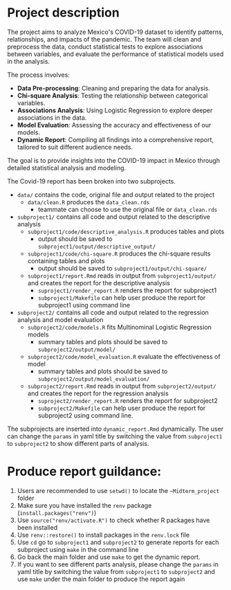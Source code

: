 # Project description
The project aims to analyze Mexico's COVID-19 dataset to identify patterns, relationships, and impacts of the pandemic. The team will clean and preprocess the data, conduct statistical tests to explore associations between variables, and evaluate the performance of statistical models used in the analysis.

The process involves:
- **Data Pre-processing**: Cleaning and preparing the data for analysis.
- **Chi-square Analysis**: Testing the relationship between categorical variables.
- **Associations Analysis**: Using Logistic Regression to explore deeper associations in the data.
- **Model Evaluation**: Assessing the accuracy and effectiveness of our models.
- **Dynamic Report**: Compiling all findings into a comprehensive report, tailored to suit different audience needs.

 The goal is to provide insights into the COVID-19 impact in Mexico through detailed statistical analysis and modeling.

The Covid-19 report has been broken into two subprojects.

- `data/` contains the code, original file and output related to the project
    - `data/clean.R` produces the `data_clean.rds`
        - teammate can choose to use the original file or `data_clean.rds`
- `subproject1/` contains all code and output related to the descriptive analysis
	- `subproject1/code/descriptive_analysis.R` produces tables and plots
		- output should be saved to `subproject1/output/descriptive_output/`
	- `subproject1/code/chi-square.R` produces the chi-square results containing tables and plots
		- output should be saved to `subproject1/output/chi-square/`
	- `subproject1/report.Rmd` reads in output from `subproject1/output/` and creates the report for the descriptive
   analysis
        - `suproject1/render_report.R` renders the report for subproject1
        - `subproject1/Makefile` can help user produce the report for subproject1 using command line
- `subproject2/` contains all code and output related to the regression analysis and model evaluation
	- `subproject2/code/models.R` fits Multinominal Logistic Regression models
		- summary tables and plots should be saved to `subproject2/output/model/`
    - `subproject2/code/model_evaluation.R` evaluate the effectiveness of model
        - summary tables and plots should be saved to `subproject2/output/model_evaluation/`
	- `subproject2/report.Rmd` reads in output from `subproject2/output/` and creates the report for the regression analysis
        - `suproject2/render_report.R` renders the report for subproject2
        - `subproject2/Makefile` can help user produce the report for subproject2 using command line.
      
The subprojects are inserted into `dynamic_report.Rmd` dynamically. The user can change the `params` in yaml title by switching the value from `subproject1` to `subproject2` to show different parts of analysis.

# Produce report guildance:

1. Users are recommended to use `setwd()` to locate the `~Midterm_project` folder
2. Make sure you have installed the `renv` package (`install.packages("renv")`)
3. Use `source("renv/activate.R")` to check whether R packages have been installed
4. Use `renv::restore()` to install packages in the `renv.lock` file
5. Use `cd` go to `subproject1` and `subproject2` to generate reports for each subproject using `make` in the command line
6. Go back the main folder and use `make` to get the dynamic report.
7. If you want to see different parts analysis, please change the `params` in yaml title by switching the value from `subproject1` to `subproject2` and use `make` under the main folder to produce the report again
   



